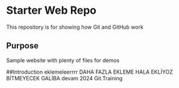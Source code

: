 # Starter Web Repo

This repository is for showing how Git and GitHub work

## Purpose

Sample website with plenty of files for demos

##Introduction
eklemeleerrrr
DAHA FAZLA EKLEME
HALA EKLİYOZ
BİTMEYECEK GALİBA
devam
2024 Git.Training
